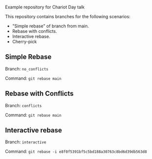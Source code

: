 Example repository for Chariot Day talk

This repository contains branches for the following scenarios:

* "Simple rebase" of branch from main.
* Rebase with conflicts.
* Interactive rebase.
* Cherry-pick


## Simple Rebase

Branch: `no_conflicts`

Command: `git rebase main`


## Rebase with Conflicts

Branch: `conflicts`

Command: `git rebase main`


## Interactive rebase

Branch: `interactive`

Command: `git rebase -i e8f0f5391bf5c5bd188a30763c8bd6d39db563d8`
